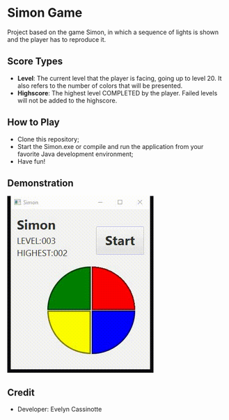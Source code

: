 # Simon Game

Project based on the game Simon, in which a sequence of lights is shown and the player has to reproduce it.


## Score Types

- **Level**: The current level that the player is facing, going up to level 20. It also refers to the number of colors that will be presented.
- **Highscore**: The highest level COMPLETED by the player. Failed levels will not be added to the highscore.

## How to Play 

- Clone this repository;
- Start the Simon.exe or compile and run the application from your favorite Java development environment;
- Have fun!

## Demonstration

![SimonGame](https://github.com/Evelyn-Cass/simon/blob/main/img/game.gif)

## Credit
- Developer: Evelyn Cassinotte
